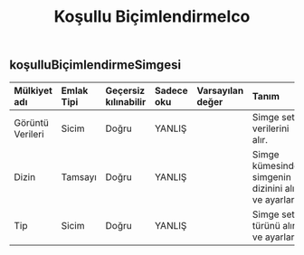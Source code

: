 ﻿---
title: Koşullu BiçimlendirmeIco
second_title: Aspose.Cells Cloud Documen
type: docs
url: /tr/specification/model/conditionalformattingicon/
description: "Aspose.Cells Bulut modeli spesifikasyonu: ConditionalFormattingIcon. Açma, oluşturma, düzenleme, bölme, birleştirme, karşılaştırma ve dönüştürme gibi özelliklerle Excel ve diğer elektronik tablo belgelerini zahmetsizce yönetin"
weight: 50
---
## **koşulluBiçimlendirmeSimgesi**

 

| Mülkiyet adı| Emlak Tipi| Geçersiz kılınabilir| Sadece oku| Varsayılan değer| Tanım|
|:- |:- |:- |:- |:- |:- |
| Görüntü Verileri| Sicim| Doğru| YANLIŞ|| Simge seti verilerini alır.|
| Dizin| Tamsayı| Doğru| YANLIŞ|| Simge kümesindeki simgenin dizinini alır ve ayarlar.|
| Tip| Sicim| Doğru| YANLIŞ|| Simge seti türünü alır ve ayarlar.|

